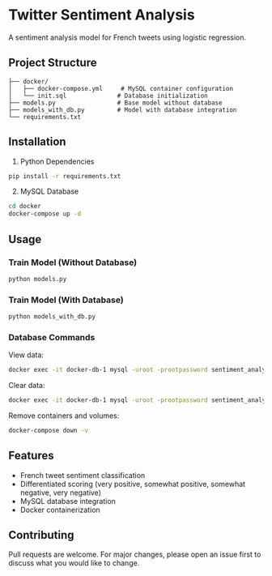 # Twitter Sentiment Analysis

A sentiment analysis model for French tweets using logistic regression.

## Project Structure
```
├── docker/
│   ├── docker-compose.yml     # MySQL container configuration
│   └── init.sql              # Database initialization
├── models.py                 # Base model without database
├── models_with_db.py         # Model with database integration
└── requirements.txt
```

## Installation

1. Python Dependencies
```bash
pip install -r requirements.txt
```

2. MySQL Database
```bash
cd docker
docker-compose up -d
```

## Usage

### Train Model (Without Database)
```bash
python models.py
```

### Train Model (With Database)
```bash
python models_with_db.py
```

### Database Commands

View data:
```bash
docker exec -it docker-db-1 mysql -uroot -prootpassword sentiment_analysis -e "SELECT * FROM tweets;"
```

Clear data:
```bash
docker exec -it docker-db-1 mysql -uroot -prootpassword sentiment_analysis -e "DELETE FROM tweets;"
```

Remove containers and volumes:
```bash
docker-compose down -v
```

## Features
- French tweet sentiment classification
- Differentiated scoring (very positive, somewhat positive, somewhat negative, very negative)
- MySQL database integration
- Docker containerization

## Contributing
Pull requests are welcome. For major changes, please open an issue first to discuss what you would like to change.